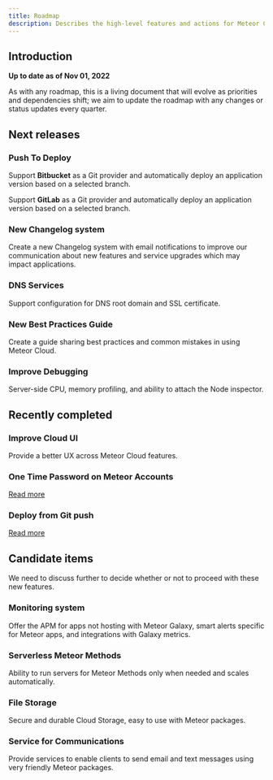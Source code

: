 ```yaml
---
title: Roadmap
description: Describes the high-level features and actions for Meteor Cloud in the near-to-medium term future.
---
```


## Introduction

**Up to date as of Nov 01, 2022**

As with any roadmap, this is a living document that will evolve as priorities and dependencies shift; we aim to update the roadmap with any changes or status updates every quarter.

## Next releases

### Push To Deploy
Support **Bitbucket** as a Git provider and automatically deploy an application version based on a selected branch.

Support **GitLab** as a Git provider and automatically deploy an application version based on a selected branch.

### New Changelog system
Create a new Changelog system with email notifications to improve our communication about new features and service upgrades which may impact applications.

### DNS Services
Support configuration for DNS root domain and SSL certificate.

### New Best Practices Guide
Create a guide sharing best practices and common mistakes in using Meteor Cloud.

### Improve Debugging
Server-side CPU, memory profiling, and ability to attach the Node inspector.

## Recently completed

### Improve Cloud UI
Provide a better UX across Meteor Cloud features.

### One Time Password on Meteor Accounts
[Read more](https://forums.meteor.com/t/2fa-otp-support-in-meteor-accounts-meteor-cloud/57248)

### Deploy from Git push
[Read more](https://blog.meteor.com/introducing-push-to-deploy-6ea464ee5f33)

## Candidate items
We need to discuss further to decide whether or not to proceed with these new features.

### Monitoring system
Offer the APM for apps not hosting with Meteor Galaxy, smart alerts specific for Meteor apps, and integrations with Galaxy metrics.

### Serverless Meteor Methods
Ability to run servers for Meteor Methods only when needed and scales automatically.

### File Storage
Secure and durable Cloud Storage, easy to use with Meteor packages.

### Service for Communications
Provide services to enable clients to send email and text messages using very friendly Meteor packages.
